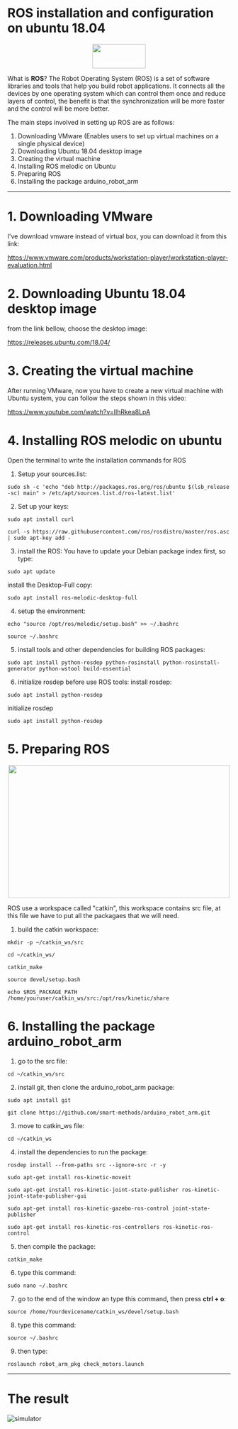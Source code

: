 # ROS installation and configuration on ubuntu 18.04


<p align="center"><img src="https://user-images.githubusercontent.com/85819577/127329673-cd329a99-e434-40ce-90a4-e8e92322ff6d.png" width="120" height="55" /></p>

What is **ROS**? The Robot Operating System (ROS) is a set of software libraries and tools that help you build robot applications. 
It connects all the devices by one operating system which can control them once and reduce layers of control, the benefit is that the synchronization will be more faster and the control will be more better.


The main steps involved in setting up ROS are as follows:
1. Downloading VMware (Enables users to set up virtual machines on a single physical device)
2. Downloading Ubuntu 18.04 desktop image
3. Creating the virtual machine
4. Installing ROS melodic on Ubuntu
5. Preparing ROS
6. Installing the package arduino_robot_arm



____________________________________________________________________


# 1. Downloading VMware

I've download vmware instead of virtual box, you can download it from this link:

https://www.vmware.com/products/workstation-player/workstation-player-evaluation.html

# 2. Downloading Ubuntu 18.04 desktop image

from the link bellow, choose the desktop image:

https://releases.ubuntu.com/18.04/

# 3. Creating the virtual machine

After running VMware, now you have to create a new virtual machine with Ubuntu system, you can follow the steps shown in this video:

https://www.youtube.com/watch?v=lIhRkea8LpA


# 4. Installing ROS melodic on ubuntu

Open the terminal to write the installation commands for ROS

1. Setup your sources.list:
```
sudo sh -c 'echo "deb http://packages.ros.org/ros/ubuntu $(lsb_release -sc) main" > /etc/apt/sources.list.d/ros-latest.list'
```

2. Set up your keys:
```
sudo apt install curl
```
```
curl -s https://raw.githubusercontent.com/ros/rosdistro/master/ros.asc | sudo apt-key add -
```

3. install the ROS:
You have to update your Debian package index first, so type:
```
sudo apt update
```
install the Desktop-Full copy:
```
sudo apt install ros-melodic-desktop-full
```

4. setup the environment:
```
echo "source /opt/ros/melodic/setup.bash" >> ~/.bashrc
```
```
source ~/.bashrc
```

5.  install tools and other dependencies for building ROS packages:
```
sudo apt install python-rosdep python-rosinstall python-rosinstall-generator python-wstool build-essential
```

6.  initialize rosdep before use ROS tools:
install rosdep:
```
sudo apt install python-rosdep
```

initialize rosdep
```
sudo apt install python-rosdep
```

# 5. Preparing ROS

<p align="center"><img src="https://user-images.githubusercontent.com/85819577/127341341-c4748d1f-0071-4bc4-b5d3-1e37911df7c5.jpg" width="500" height="300" /></p>

ROS use a workspace called "catkin", this workspace contains src file, at this file we have to put all the packagaes that we will need.

1. build the catkin workspace:
```
mkdir -p ~/catkin_ws/src
```
```
cd ~/catkin_ws/
```
```
catkin_make
```
```
source devel/setup.bash
```
```
echo $ROS_PACKAGE_PATH
/home/youruser/catkin_ws/src:/opt/ros/kinetic/share
```


# 6. Installing the package arduino_robot_arm

1. go to the src file:
```
cd ~/catkin_ws/src
```

2. install git, then clone the arduino_robot_arm package:
```
sudo apt install git
```
```
git clone https://github.com/smart-methods/arduino_robot_arm.git 
```

3. move to catkin_ws file:
```
cd ~/catkin_ws
```

4. install the dependencies to run the package:
```
rosdep install --from-paths src --ignore-src -r -y
```
```
sudo apt-get install ros-kinetic-moveit
```
```
sudo apt-get install ros-kinetic-joint-state-publisher ros-kinetic-joint-state-publisher-gui
```
```
sudo apt-get install ros-kinetic-gazebo-ros-control joint-state-publisher
```
```
sudo apt-get install ros-kinetic-ros-controllers ros-kinetic-ros-control
```

5. then compile the package:
```
catkin_make
```

6. type this command:
```
sudo nano ~/.bashrc
```

7. go to the end of the window an type this command, then press **ctrl + o**:
```
source /home/Yourdevicename/catkin_ws/devel/setup.bash
```

8. type this command:
```
source ~/.bashrc
```

9. then type:
```
roslaunch robot_arm_pkg check_motors.launch
```

______________________________________________________________________________

# The result
![simulator](https://user-images.githubusercontent.com/85819577/127345840-1512223d-c392-4ac0-a9cf-15bdc6ce82a0.png)

